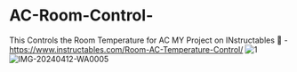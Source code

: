 # AC-Room-Control-
This Controls the Room Temperature for AC 
MY Project on INstructables 🙌  - https://www.instructables.com/Room-AC-Temperature-Control/
![1](https://github.com/Tanay2920003/AC-Room-Control-/assets/127974995/ef83d4af-fb08-4d00-8b89-09692758962e)
![IMG-20240412-WA0005](https://github.com/Tanay2920003/AC-Room-Control-/assets/127974995/c4a2e468-d7f8-471f-9704-e4e0929a2eaa)

